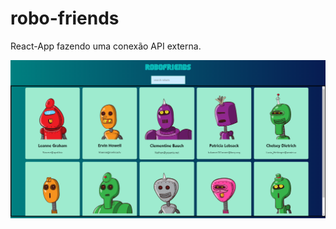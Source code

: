 # robo-friends
React-App fazendo uma conexão API externa.


<img alt="Demo on GitHub" src="https://github.com/caioh123/robo-friends/blob/main/src/images/Capturar.PNG">

<a href="https://caioh123.github.io/robo-friends/" target="_blank">

